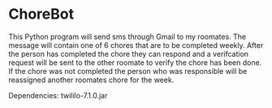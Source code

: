 # ChoreBot

This Python program will send sms through Gmail to my roomates. The message will contain one of 6 chores that are to be completed weekly. After the person has completed the chore they can respond and a verifcation request will be sent to the other roomate to verify the chore has been done. If the chore was not completed the person who was responsible will be reassigned another roomates chore for the week.

Dependencies:
twililo-7.1.0.jar

